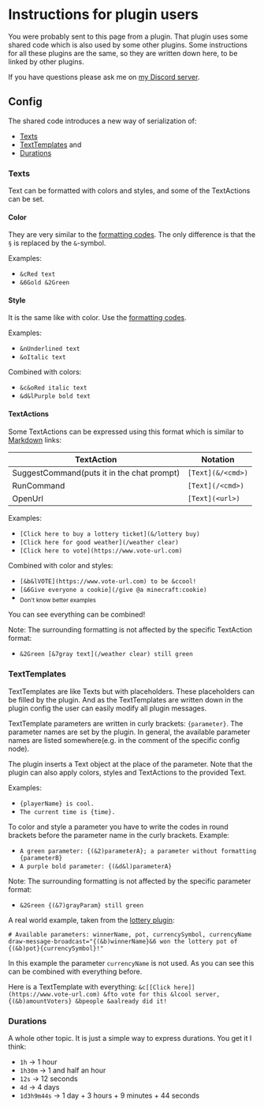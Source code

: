 # Instructions for plugin users

You were probably sent to this page from a plugin.
That plugin uses some shared code which is also used by some other plugins.
Some instructions for all these plugins are the same, so they are written down here, to be linked by other plugins.

If you have questions please ask me on [my Discord server](https://discord.gg/ZHZ9Z8T).

## Config

The shared code introduces a new way of serialization of:
- [Texts](#texts)
- [TextTemplates](#texttemplates) and
- [Durations](#durations)

### Texts <a name="texts"></a>

Text can be formatted with colors and styles, and some of the TextActions can be set.

#### Color

They are very similar to the [formatting codes](http://minecraft.gamepedia.com/Formatting_codes).
The only difference is that the `§` is replaced by the `&`-symbol.

Examples:
- `&cRed text`
- `&6Gold &2Green`

#### Style

It is the same like with color. Use the [formatting codes](http://minecraft.gamepedia.com/Formatting_codes).

Examples:
- `&nUnderlined text`
- `&oItalic text`

Combined with colors:
- `&c&oRed italic text`
- `&d&lPurple bold text`

#### TextActions

Some TextActions can be expressed using this format which is similar to [Markdown](https://en.wikipedia.org/wiki/Markdown) links:

TextAction | Notation
--- | ---
SuggestCommand(puts it in the chat prompt) | `[Text](&/<cmd>)`
RunCommand | `[Text](/<cmd>)`
OpenUrl | `[Text](<url>)`

Examples:
- `[Click here to buy a lottery ticket](&/lottery buy)`
- `[Click here for good weather](/weather clear)`
- `[Click here to vote](https://www.vote-url.com)`

Combined with color and styles:
- `[&b&lVOTE](https://www.vote-url.com) to be &ccool!`
- `[&6Give everyone a cookie](/give @a minecraft:cookie)`
- <sub>Don't know better examples</sub>

You can see everything can be combined!

Note: The surrounding formatting is not affected by the specific TextAction format:
- `&2Green [&7gray text](/weather clear) still green`

### TextTemplates <a name="texttemplates"></a>

TextTemplates are like Texts but with placeholders. These placeholders can be filled
by the plugin. And as the TextTemplates are written down in the plugin config the user can
easily modify all plugin messages.

TextTemplate parameters are written in curly brackets: `{parameter}`.
The parameter names are set by the plugin. In general, the available parameter names
are listed somewhere(e.g. in the comment of the specific config node).

The plugin inserts a Text object at the place of the parameter. Note that
the plugin can also apply colors, styles and TextActions to the provided Text.

Examples:
- `{playerName} is cool.`
- `The current time is {time}.`

To color and style a parameter you have to write the codes in round brackets before the parameter name in the curly brackets.
Example:
- `A green parameter: {(&2)parameterA}; a parameter without formatting {parameterB}`
- `A purple bold parameter: {(&d&l)parameterA}`

Note: The surrounding formatting is not affected by the specific parameter format:
- `&2Green {(&7)grayParam} still green`

A real world example, taken from the [lottery plugin](https://ore.spongepowered.org/RandomByte/Lottery):
```
# Available parameters: winnerName, pot, currencySymbol, currencyName
draw-message-broadcast="{(&b)winnerName}&6 won the lottery pot of {(&b)pot}{currencySymbol}!"
```
In this example the parameter `currencyName` is not used.
As you can see this can be combined with everything before.

Here is a TextTemplate with everything:
`&c[[Click here]](https://www.vote-url.com) &fto vote for this &lcool server, {(&b)amountVoters} &bpeople &aalready did it!`

### Durations <a name="durations"></a>

A whole other topic. It is just a simple way to express durations.
You get it I think:
- `1h` -> 1 hour
- `1h30m` -> 1 and half an hour
- `12s` -> 12 seconds
- `4d` -> 4 days
- `1d3h9m44s` -> 1 day + 3 hours + 9 minutes + 44 seconds